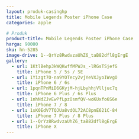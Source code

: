 ```yaml
---
layout: produk-casinghp
title: Mobile Legends Poster iPhone Case
categories: apple

# Produk
product-title: Mobile Legends Poster iPhone Case
harga: 90000
sku: hn-5285
image-drive: 1--QrYz8RwdvzaUhZ6_taB82dfl8gErgE
gallery:
  - url: 1KtlBehp3kWQKwffMPWJs_-lRGsTSjefG
    title: iPhone 5 / 5s / SE
  - url: 1Yizgt7O-na9YOTecy2vjYeVXJyoIWvgO
    title: iPhone 6 / 6s
  - url: 1pqnTPnMiD6GKyjM-hjLbyhhjVlljuc7q
    title: iPhone 6 Plus / 6s Plus
  - url: 1nhNdZJvEwPfLpzOsmfQV-woKUxfo6S6e
    title: iPhone 7 / 8
  - url: 1sK0EdV7TQJUa8vdOL72AC8pnE621C-84
    title: iPhone 7 Plus / 8 Plus
  - url: 1--QrYz8RwdvzaUhZ6_taB82dfl8gErgE
    title: iPhone X
---
```

